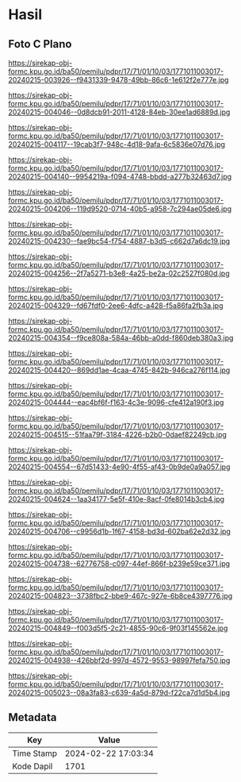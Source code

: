 # Hasil

## Foto C Plano

https://sirekap-obj-formc.kpu.go.id/ba50/pemilu/pdpr/17/71/01/10/03/1771011003017-20240215-003926--f9431339-9478-49bb-86c6-1e612f2e777e.jpg

https://sirekap-obj-formc.kpu.go.id/ba50/pemilu/pdpr/17/71/01/10/03/1771011003017-20240215-004046--0d8dcb91-2011-4128-84eb-30ee1ad6889d.jpg

https://sirekap-obj-formc.kpu.go.id/ba50/pemilu/pdpr/17/71/01/10/03/1771011003017-20240215-004117--19cab3f7-948c-4d18-9afa-6c5836e07d76.jpg

https://sirekap-obj-formc.kpu.go.id/ba50/pemilu/pdpr/17/71/01/10/03/1771011003017-20240215-004140--9954219a-f094-4748-bbdd-a277b32463d7.jpg

https://sirekap-obj-formc.kpu.go.id/ba50/pemilu/pdpr/17/71/01/10/03/1771011003017-20240215-004206--119d9520-0714-40b5-a958-7c294ae05de6.jpg

https://sirekap-obj-formc.kpu.go.id/ba50/pemilu/pdpr/17/71/01/10/03/1771011003017-20240215-004230--fae9bc54-f754-4887-b3d5-c662d7a6dc19.jpg

https://sirekap-obj-formc.kpu.go.id/ba50/pemilu/pdpr/17/71/01/10/03/1771011003017-20240215-004256--2f7a5271-b3e8-4a25-be2a-02c2527f080d.jpg

https://sirekap-obj-formc.kpu.go.id/ba50/pemilu/pdpr/17/71/01/10/03/1771011003017-20240215-004329--fd67fdf0-2ee6-4dfc-a428-f5a86fa2fb3a.jpg

https://sirekap-obj-formc.kpu.go.id/ba50/pemilu/pdpr/17/71/01/10/03/1771011003017-20240215-004354--f9ce808a-584a-46bb-a0dd-f860deb380a3.jpg

https://sirekap-obj-formc.kpu.go.id/ba50/pemilu/pdpr/17/71/01/10/03/1771011003017-20240215-004420--869dd1ae-4caa-4745-842b-946ca276f114.jpg

https://sirekap-obj-formc.kpu.go.id/ba50/pemilu/pdpr/17/71/01/10/03/1771011003017-20240215-004444--eac4bf6f-f163-4c3e-9096-cfe412a190f3.jpg

https://sirekap-obj-formc.kpu.go.id/ba50/pemilu/pdpr/17/71/01/10/03/1771011003017-20240215-004515--51faa79f-3184-4226-b2b0-0daef82249cb.jpg

https://sirekap-obj-formc.kpu.go.id/ba50/pemilu/pdpr/17/71/01/10/03/1771011003017-20240215-004554--67d51433-4e90-4f55-af43-0b9de0a9a057.jpg

https://sirekap-obj-formc.kpu.go.id/ba50/pemilu/pdpr/17/71/01/10/03/1771011003017-20240215-004624--1aa34177-5e5f-410e-8acf-0fe8014b3cb4.jpg

https://sirekap-obj-formc.kpu.go.id/ba50/pemilu/pdpr/17/71/01/10/03/1771011003017-20240215-004706--c9956d1b-1f67-4158-bd3d-602ba62e2d32.jpg

https://sirekap-obj-formc.kpu.go.id/ba50/pemilu/pdpr/17/71/01/10/03/1771011003017-20240215-004738--62776758-c097-44ef-866f-b239e59ce371.jpg

https://sirekap-obj-formc.kpu.go.id/ba50/pemilu/pdpr/17/71/01/10/03/1771011003017-20240215-004823--3738fbc2-bbe9-467c-927e-6b8ce4397776.jpg

https://sirekap-obj-formc.kpu.go.id/ba50/pemilu/pdpr/17/71/01/10/03/1771011003017-20240215-004849--f003d5f5-2c21-4855-90c6-9f03f145562e.jpg

https://sirekap-obj-formc.kpu.go.id/ba50/pemilu/pdpr/17/71/01/10/03/1771011003017-20240215-004938--426bbf2d-997d-4572-9553-98997fefa750.jpg

https://sirekap-obj-formc.kpu.go.id/ba50/pemilu/pdpr/17/71/01/10/03/1771011003017-20240215-005023--08a3fa83-c639-4a5d-879d-f22ca7d1d5b4.jpg


## Metadata

| Key        | Value               |
| ---------- | ------------------- |
| Time Stamp | 2024-02-22 17:03:34 |
| Kode Dapil | 1701                |



